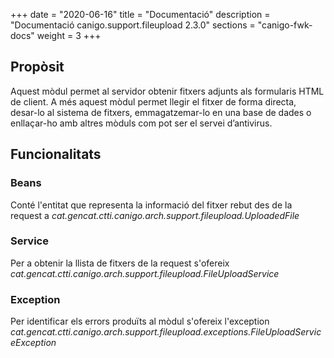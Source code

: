 +++
date        = "2020-06-16"
title       = "Documentació"
description = "Documentació canigo.support.fileupload 2.3.0"
sections    = "canigo-fwk-docs"
weight      = 3
+++

## Propòsit

Aquest mòdul permet al servidor obtenir fitxers adjunts als formularis HTML de client. A més aquest mòdul permet llegir el fitxer de forma directa, desar-lo al sistema de fitxers, emmagatzemar-lo en una base de dades o enllaçar-ho amb altres mòduls com pot ser el servei d’antivirus.

## Funcionalitats

### Beans

Conté l'entitat que representa la informació del fitxer rebut des de la request a *cat.gencat.ctti.canigo.arch.support.fileupload.UploadedFile*

### Service

Per a obtenir la llista de fitxers de la request s'ofereix *cat.gencat.ctti.canigo.arch.support.fileupload.FileUploadService*

### Exception

Per identificar els errors produïts al mòdul s'ofereix l'exception *cat.gencat.ctti.canigo.arch.support.fileupload.exceptions.FileUploadServiceException*
